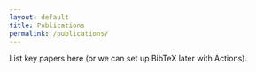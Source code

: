 ```yaml
---
layout: default
title: Publications
permalink: /publications/
---
```


List key papers here (or we can set up BibTeX later with Actions).
